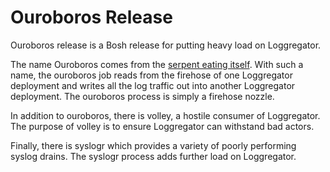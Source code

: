 # Ouroboros Release

Ouroboros release is a Bosh release for putting heavy load on Loggregator.

The name Ouroboros comes from the [serpent eating itself](ouroboros).  With
such a name, the ouroboros job reads from the firehose of one Loggregator
deployment and writes all the log traffic out into another Loggregator
deployment. The ouroboros process is simply a firehose nozzle.

In addition to ouroboros, there is volley, a hostile consumer of Loggregator.
The purpose of volley is to ensure Loggregator can withstand bad actors.

Finally, there is syslogr which provides a variety of poorly performing syslog
drains. The syslogr process adds further load on Loggregator.

[ouroboros]: https://en.wikipedia.org/wiki/Ouroboros
